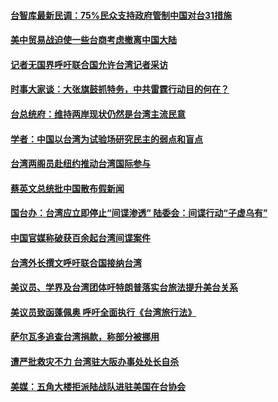 #### [台智库最新民调：75%民众支持政府管制中国对台31措施](../pages/zivymejqv_/4578022.md) 

#### [美中贸易战迫使一些台商考虑撤离中国大陆](../pages/zivymejqv_/4577996.md) 

#### [记者无国界呼吁联合国允许台湾记者采访](../pages/zivymejqv_/4576954.md) 

#### [时事大家谈：大张旗鼓抓特务，中共雷霆行动目的何在？](../pages/zivymejqv_/4576678.md) 

#### [台总统府：维持两岸现状仍然是台湾主流民意](../pages/zivymejqv_/4576652.md) 

#### [学者：中国以台湾为试验场研究民主的弱点和盲点](../pages/zivymejqv_/4575555.md) 

#### [台湾两阁员赴纽约推动台湾国际参与](../pages/zivymejqv_/4574999.md) 

#### [蔡英文总统批中国散布假新闻](../pages/zivymejqv_/4573820.md) 

#### [国台办：台湾应立即停止“间谍渗透”  陆委会：间谍行动“子虚乌有”](../pages/zivymejqv_/4573580.md) 

#### [中国官媒称破获百余起台湾间谍案件](../pages/zivymejqv_/4572981.md) 

#### [台湾外长撰文呼吁联合国接纳台湾 ](../pages/zivymejqv_/4572872.md) 

#### [美议员、学界及台湾团体吁特朗普落实台旅法提升美台关系](../pages/zivymejqv_/4572752.md) 

#### [美议员致函蓬佩奥  呼吁全面执行《台湾旅行法》](../pages/zivymejqv_/4572370.md) 

#### [萨尔瓦多追查台湾捐款，称部分被挪用](../pages/zivymejqv_/4571699.md) 

#### [遭严批救灾不力  台湾驻大阪办事处处长自杀](../pages/zivymejqv_/4571558.md) 

#### [美媒：五角大楼拒派陆战队进驻美国在台协会](../pages/zivymejqv_/4570861.md) 


